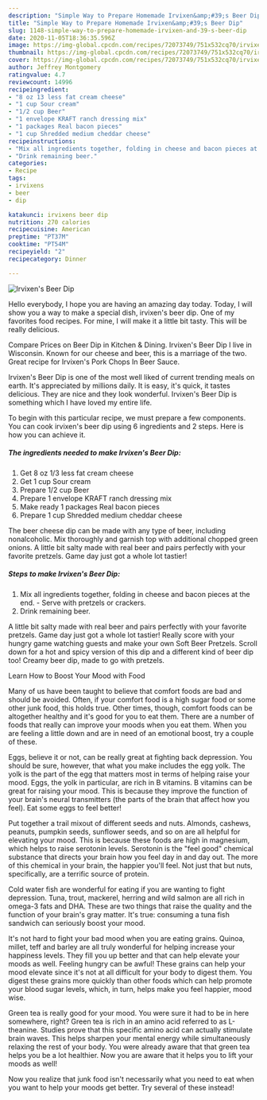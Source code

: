 ```yaml
---
description: "Simple Way to Prepare Homemade Irvixen&amp;#39;s Beer Dip"
title: "Simple Way to Prepare Homemade Irvixen&amp;#39;s Beer Dip"
slug: 1148-simple-way-to-prepare-homemade-irvixen-and-39-s-beer-dip
date: 2020-11-05T18:36:35.596Z
image: https://img-global.cpcdn.com/recipes/72073749/751x532cq70/irvixens-beer-dip-recipe-main-photo.jpg
thumbnail: https://img-global.cpcdn.com/recipes/72073749/751x532cq70/irvixens-beer-dip-recipe-main-photo.jpg
cover: https://img-global.cpcdn.com/recipes/72073749/751x532cq70/irvixens-beer-dip-recipe-main-photo.jpg
author: Jeffrey Montgomery
ratingvalue: 4.7
reviewcount: 14996
recipeingredient:
- "8 oz 13 less fat cream cheese"
- "1 cup Sour cream"
- "1/2 cup Beer"
- "1 envelope KRAFT ranch dressing mix"
- "1 packages Real bacon pieces"
- "1 cup Shredded medium cheddar cheese"
recipeinstructions:
- "Mix all ingredients together, folding in cheese and bacon pieces at the end. Serve with pretzels or crackers."
- "Drink remaining beer."
categories:
- Recipe
tags:
- irvixens
- beer
- dip

katakunci: irvixens beer dip 
nutrition: 270 calories
recipecuisine: American
preptime: "PT37M"
cooktime: "PT54M"
recipeyield: "2"
recipecategory: Dinner

---
```



![Irvixen&#39;s Beer Dip](https://img-global.cpcdn.com/recipes/72073749/751x532cq70/irvixens-beer-dip-recipe-main-photo.jpg)

Hello everybody, I hope you are having an amazing day today. Today, I will show you a way to make a special dish, irvixen&#39;s beer dip. One of my favorites food recipes. For mine, I will make it a little bit tasty. This will be really delicious.

Compare Prices on Beer Dip in Kitchen &amp; Dining. Irvixen&#39;s Beer Dip I live in Wisconsin. Known for our cheese and beer, this is a marriage of the two. Great recipe for Irvixen&#39;s Pork Chops In Beer Sauce.

Irvixen&#39;s Beer Dip is one of the most well liked of current trending meals on earth. It's appreciated by millions daily. It is easy, it's quick, it tastes delicious. They are nice and they look wonderful. Irvixen&#39;s Beer Dip is something which I have loved my entire life.


To begin with this particular recipe, we must prepare a few components. You can cook irvixen&#39;s beer dip using 6 ingredients and 2 steps. Here is how you can achieve it.

<!--inarticleads1-->

##### The ingredients needed to make Irvixen&#39;s Beer Dip:

1. Get 8 oz 1/3 less fat cream cheese
1. Get 1 cup Sour cream
1. Prepare 1/2 cup Beer
1. Prepare 1 envelope KRAFT ranch dressing mix
1. Make ready 1 packages Real bacon pieces
1. Prepare 1 cup Shredded medium cheddar cheese


The beer cheese dip can be made with any type of beer, including nonalcoholic. Mix thoroughly and garnish top with additional chopped green onions. A little bit salty made with real beer and pairs perfectly with your favorite pretzels. Game day just got a whole lot tastier! 

<!--inarticleads2-->

##### Steps to make Irvixen&#39;s Beer Dip:

1. Mix all ingredients together, folding in cheese and bacon pieces at the end. - Serve with pretzels or crackers.
1. Drink remaining beer.


A little bit salty made with real beer and pairs perfectly with your favorite pretzels. Game day just got a whole lot tastier! Really score with your hungry game watching guests and make your own Soft Beer Pretzels. Scroll down for a hot and spicy version of this dip and a different kind of beer dip too! Creamy beer dip, made to go with pretzels. 

Learn How to Boost Your Mood with Food


Many of us have been taught to believe that comfort foods are bad and should be avoided. Often, if your comfort food is a high sugar food or some other junk food, this holds true. Other times, though, comfort foods can be altogether healthy and it's good for you to eat them. There are a number of foods that really can improve your moods when you eat them. When you are feeling a little down and are in need of an emotional boost, try a couple of these.

Eggs, believe it or not, can be really great at fighting back depression. You should be sure, however, that what you make includes the egg yolk. The yolk is the part of the egg that matters most in terms of helping raise your mood. Eggs, the yolk in particular, are rich in B vitamins. B vitamins can be great for raising your mood. This is because they improve the function of your brain's neural transmitters (the parts of the brain that affect how you feel). Eat some eggs to feel better!

Put together a trail mixout of different seeds and nuts. Almonds, cashews, peanuts, pumpkin seeds, sunflower seeds, and so on are all helpful for elevating your mood. This is because these foods are high in magnesium, which helps to raise serotonin levels. Serotonin is the "feel good" chemical substance that directs your brain how you feel day in and day out. The more of this chemical in your brain, the happier you'll feel. Not just that but nuts, specifically, are a terrific source of protein.

Cold water fish are wonderful for eating if you are wanting to fight depression. Tuna, trout, mackerel, herring and wild salmon are all rich in omega-3 fats and DHA. These are two things that raise the quality and the function of your brain's gray matter. It's true: consuming a tuna fish sandwich can seriously boost your mood. 

It's not hard to fight your bad mood when you are eating grains. Quinoa, millet, teff and barley are all truly wonderful for helping increase your happiness levels. They fill you up better and that can help elevate your moods as well. Feeling hungry can be awful! These grains can help your mood elevate since it's not at all difficult for your body to digest them. You digest these grains more quickly than other foods which can help promote your blood sugar levels, which, in turn, helps make you feel happier, mood wise.

Green tea is really good for your mood. You were sure it had to be in here somewhere, right? Green tea is rich in an amino acid referred to as L-theanine. Studies prove that this specific amino acid can actually stimulate brain waves. This helps sharpen your mental energy while simultaneously relaxing the rest of your body. You were already aware that that green tea helps you be a lot healthier. Now you are aware that it helps you to lift your moods as well!

Now you realize that junk food isn't necessarily what you need to eat when you want to help your moods get better. Try several of these instead!

